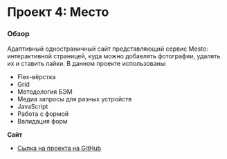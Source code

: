 # Проект 4: Место

### Обзор


Адаптивный одностраничный сайт представляющий сервис Mesto: интерактивной страницей, куда можно добавлять фотографии, удалять их и ставить лайки.
В данном проекте использованы:
* Flex-вёрстка
* Grid
* Методология БЭМ
* Медиа запросы для разных устройств
* JavaScript
* Работа с формой
* Валидация форм

**Сайт**
* [Сылка на проекта на GitHub](https://aleksandrasamsonovad.github.io/mesto/index.html)
